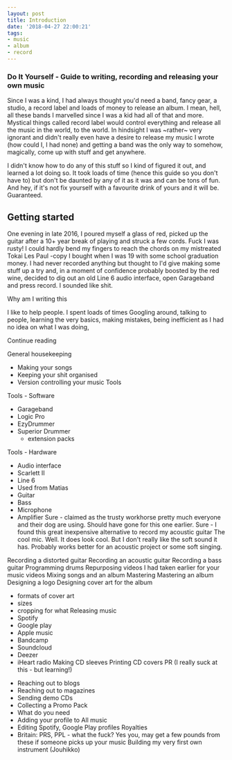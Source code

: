```yaml
---
layout: post
title: Introduction
date: '2018-04-27 22:00:21'
tags:
- music
- album
- record
---
```


### Do It Yourself - Guide to writing, recording and releasing your own music

Since I was a kind, I had always thought you'd need a band, fancy gear, a studio, a record label and loads of money to release an album. I mean, hell, all these bands I marvelled since I was a kid had all of that and more. Mystical things called record label would control everything and release all the music in the world, to the world. In hindsight I was ~rather~ very ignorant and didn't really even have a desire to release my music I wrote (how could I, I had none) and getting a band was the only way to somehow, magically, come up with stuff and get anywhere.

I didn't know how to do any of this stuff so I kind of figured it out, and learned a lot doing so. It took loads of time (hence this guide so you don't have to) but don't be daunted by any of it as it was and can be tons of fun. And hey, if it's not fix yourself with a favourite drink of yours and it will be. Guaranteed.

## Getting started

One evening in late 2016, I poured myself a glass of red, picked up the guitar after a 10+ year break of playing and struck a few cords. Fuck I was rusty! I could hardly bend my fingers to reach the chords on my mistreated Tokai Les Paul -copy I bought when I was 19 with some school graduation money. I had never recorded anything but thought to I'd give making some stuff up a try and, in a moment of confidence probably boosted by the red wine, decided to dig out an old Line 6 audio interface, open Garageband and press record. I sounded like shit.

Why am I writing this

I like to help people. I spent loads of times Googling around, talking to people, learning the very basics, making mistakes, being inefficient as I had no idea on what I was doing,


Continue reading

General housekeeping
- Making your songs
- Keeping your shit organised
- Version controlling your music
Tools

Tools - Software
- Garageband
- Logic Pro
- EzyDrummer
- Superior Drummer
   * extension packs

Tools - Hardware
- Audio interface
- Scarlett II
- Line 6
- Used from Matias
- Guitar
- Bass
- Microphone
- Amplifier
Sure - claimed as the trusty workhorse pretty much everyone and their dog are using. Should have gone for this one earlier.
Sure - I found this great inexpensive alternative to record my acoustic guitar
The cool mic. Well. It does look cool. But I don't really like the soft sound it has. Probably works better for an acoustic project or some soft singing.

Recording a distorted guitar
Recording an acoustic guitar
Recording a bass guitar
Programming drums
Repurposing videos I had taken earlier for your music videos
Mixing songs and an album
Mastering
Mastering an album
Designing a logo
Designing cover art for the album
* formats of cover art
* sizes
* cropping for what
Releasing music
* Spotify
* Google play
* Apple music
* Bandcamp
* Soundcloud
* Deezer
* iHeart radio
Making CD sleeves
Printing CD covers
PR (I really suck at this - but learning!)
- Reaching out to blogs
- Reaching out to magazines
- Sending demo CDs
- Collecting a Promo Pack
- What do you need
- Adding your profile to All music
- Editing Spotify, Google Play profiles
Royalties
- Britain: PRS, PPL - what the fuck?
Yes you, may get a few pounds from these if someone picks up your music
Building my very first own instrument (Jouhikko)
